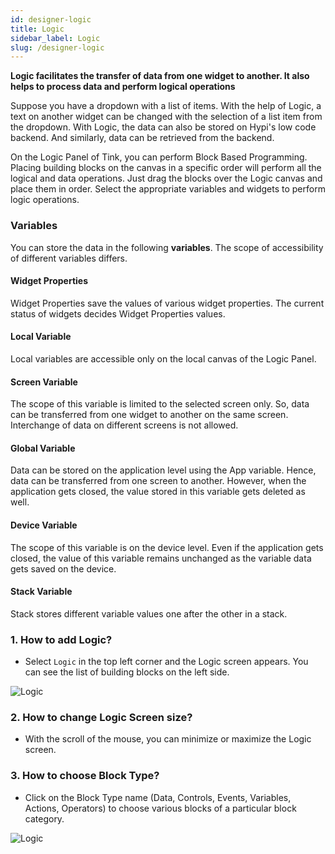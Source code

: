 ```yaml
---
id: designer-logic
title: Logic
sidebar_label: Logic
slug: /designer-logic
---
```


**Logic facilitates the transfer of data from one widget to another. It also helps to process data and perform logical operations**

Suppose you have a dropdown with a list of items. With the help of Logic, a text on another widget can be changed with the selection of a list item from the dropdown. With Logic, the data can also be stored on Hypi's low code backend. And similarly, data can be retrieved from the backend.

On the Logic Panel of Tink, you can perform Block Based Programming. Placing building blocks on the canvas in a specific order will perform all the logical and data operations. Just drag the blocks over the Logic canvas and place them in order. Select the appropriate variables and widgets to perform logic operations.

###  Variables 

You can store the data in the following  **variables**. The scope of accessibility of different variables differs.

####  Widget Properties
Widget Properties save the values of various widget properties. The current status of widgets decides Widget Properties values. 

#### Local Variable
Local variables are accessible only on the local canvas of the Logic Panel.

#### Screen Variable
The scope of this variable is limited to the selected screen only. So, data can be transferred from one widget to another on the same screen. Interchange of data on different screens is not allowed.

#### Global Variable
Data can be stored on the application level using the App variable. Hence, data can be transferred from one screen to another. However, when the application gets closed, the value stored in this variable gets deleted as well.

#### Device Variable
The scope of this variable is on the device level. Even if the application gets closed, the value of this variable remains unchanged as the variable data gets saved on the device.

####  Stack Variable
Stack stores different variable values one after the other in a stack. 


### 1. **How to add Logic?**

+ Select `Logic` in the top left corner and the Logic screen appears. You can see the list of building blocks on the left side.

![Logic](/img/Logic-Overview-1.PNG)

### 2. **How to change Logic Screen size?**

+ With the scroll of the mouse, you can minimize or maximize the Logic screen.

### 3. **How to choose Block Type?**

+ Click on the Block Type name (Data, Controls, Events, Variables, Actions, Operators) to choose various blocks of a particular block category.

![Logic](/img/Logic-Overview-2.PNG)


